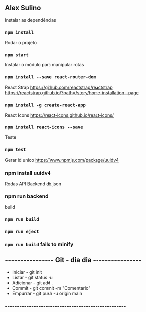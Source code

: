 
## Alex Sulino

Instalar as dependências
### `npm install`

Rodar o projeto
### `npm start`

Instalar o módulo para manipular rotas
### `npm install --save react-router-dom`

React Strap
https://github.com/reactstrap/reactstrap
https://reactstrap.github.io/?path=/story/home-installation--page
### `npm install -g create-react-app`

React Icons
https://react-icons.github.io/react-icons/
### `npm install react-icons --save`

Teste
### `npm test`

Gerar id unico
https://www.npmjs.com/package/uuidv4
### npm install uuidv4


Rodas API Backend db.json
### npm run backend

build
### `npm run build`

### `npm run eject`
### `npm run build` fails to minify

##  ---------------- Git - dia dia ----------------
- Iniciar -   git init
- Listar -    git status -u
- Adicionar - git add .
- Commit -    git commit -m "Comentario"
- Empurrar -  git push -u origin main

### ---------------------------------------------------
